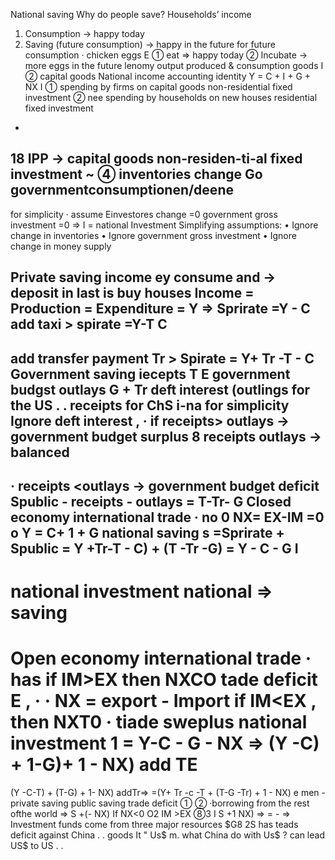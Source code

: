 National saving
Why do people save? Households’ income
1. Consumption -> happy today
2. Saving (future consumption) -> happy in the future
for future consumption
·
chicken eggs E ① eat => happy today
② Incubate -> more eggs in the future
lenomy output produced & consumption goods
I
② capital goods
National income accounting identity Y = C + I + G + NX
I ① spending by firms on capital goods non-residential fixed investment
② nee
spending by households on new houses residential fixed investment
-
18 IPP -> capital goods non-residen-ti-al fixed investment
~
④ inventories change
Go governmentconsumptionen/deene
-
for simplicity
·
assume Einvestores change =0
government gross investment =0
=> I = national Investment
Simplifying assumptions:
• Ignore change in inventories
• Ignore government gross investment
• Ignore change in money supply

Private saving income ey consume
and
-> deposit in last
is
buy houses
Income = Production = Expenditure = Y
=> Sprirate =Y - C
add taxi > spirate =Y-T C
-
add transfer payment Tr > Spirate = Y+ Tr -T - C
Government saving
iecepts T
E
government budgst
outlays G + Tr
deft interest (outlings for the US
. .
receipts for ChS i-na for simplicity Ignore deft interest
,
· if receipts> outlays -> government budget surplus
8 receipts outlays -> balanced
-
· receipts <outlays -> government budget deficit
Spublic - receipts - outlays = T-Tr- G
Closed economy
international trade
· no
0 NX= EX-IM =0
o Y = C+ 1 + G
national saving s =Sprirate + Spublic
= Y +Tr-T - C) + (T -Tr -G)
= Y - C - G
I
-
national investment national
=> saving
=

Open economy
international trade
· has
if IM>EX then NXCO tade deficit
E , ·
· NX = export - Import if IM<EX , then NXT0 · tiade sweplus
national investment 1 = Y-C - G - NX
=> (Y -C) + 1-G)+ 1 - NX)
add TE
=
(Y -C-T) + (T-G) + 1- NX)
addTr=> =(Y+ Tr -c -T + (T-G -Tr) + 1 - NX)
e men -
private saving public saving trade deficit
① ② ·borrowing from the rest ofthe world
=> S +(- NX) If NX<0 O2 IM >EX
⑧3
I S +1 NX)
=> = -
=> Investment funds come from three major resources $G8
2S has teads deficit against China
. .
goods
It
"
Us$
m. what China do with Us$ ?
can
lead US$ to US
. .

